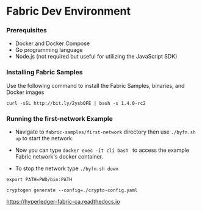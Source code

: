 # Fabric Dev Environment

### Prerequisites

* Docker and Docker Compose
* Go programming language
* Node.js (not required but useful for utilizing the JavaScript SDK)

### Installing Fabric Samples

Use the following command to install the Fabric Samples, binaries, and Docker images

```curl -sSL http://bit.ly/2ysbOFE | bash -s 1.4.0-rc2```

### Running the first-network Example

* Navigate to ```fabric-samples/first-network``` directory then use ```./byfn.sh up``` to start the network.

* Now you can type ```docker exec -it cli bash ``` to access the example Fabric network's docker container.

* To stop the network type ```./byfn.sh down```

```export PATH=PWD/bin:PATH```

```cryptogen generate --config=./crypto-config.yaml```



https://hyperledger-fabric-ca.readthedocs.io